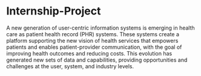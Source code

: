 # Internship-Project
A new generation of user-centric information systems is emerging in health care as patient health record (PHR) systems. These systems create a platform supporting the new vision of health services that empowers patients and enables patient-provider communication, with the goal of improving health outcomes and reducing costs. This evolution has generated new sets of data and capabilities, providing opportunities and challenges at the user, system, and industry levels.
